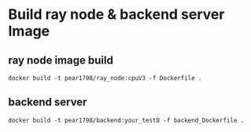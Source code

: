 # Build  ray node & backend server Image 
## ray node image build
```
docker build -t pear1798/ray_node:cpuV3 -f Dockerfile .
```
## backend server
```
docker build -t pear1798/backend:your_test8 -f backend_Dockerfile .
```
